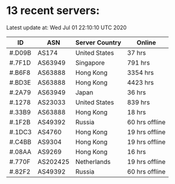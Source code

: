 # 13 recent servers:

Latest update at: Wed Jul 01 22:10:10 UTC 2020

| ID | ASN | Server Country | Online |
| -- | --- | -------------- | ------ |
| #.D09B | AS174 | United States | 37 hrs |
| #.7F1D | AS63949 | Singapore | 791 hrs |
| #.B6F8 | AS63888 | Hong Kong | 3354 hrs |
| #.BD3E | AS63888 | Hong Kong | 4423 hrs |
| #.2A79 | AS63949 | Japan | 36 hrs |
| #.1278 | AS23033 | United States | 839 hrs |
| #.33B9 | AS63888 | Hong Kong | 18 hrs |
| #.1F2B | AS49392 | Russia | 60 hrs offline |
| #.1DC3 | AS4760 | Hong Kong | 19 hrs offline |
| #.C4BB | AS9304 | Hong Kong | 19 hrs offline |
| #.08AA | AS9269 | Hong Kong | 16 hrs |
| #.770F | AS202425 | Netherlands | 19 hrs offline |
| #.82F2 | AS49392 | Russia | 60 hrs offline |

